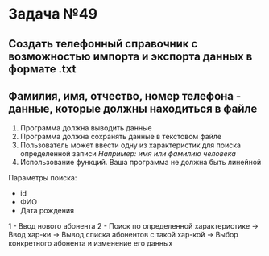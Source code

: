 # Задача №49

## Создать телефонный справочник с возможностью импорта и экспорта данных в формате .txt

## Фамилия, имя, отчество, номер телефона - данные, которые должны находиться в файле

1. Программа должна выводить данные
2. Программа должна сохранять данные в текстовом файле
3. Пользователь может ввести одну из характеристик для поиска определенной записи _Например: имя или фамилию человека_
4. Использование функций. Ваша программа не должна быть линейной

Параметры поиска:

* id
* ФИО
* Дата рождения

1 - Ввод нового абонента
2 - Поиск по определенной характеристике -> Ввод хар-ки -> Вывод списка абонентов с такой хар-кой -> Выбор конкретного абонента и изменение его данных
